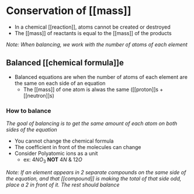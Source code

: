 # Conservation of [[mass]]
- In a chemical [[reaction]], atoms cannot be created or destroyed
- The [[mass]] of reactants is equal to the [[mass]] of the products

*Note: When balancing, we work with the number of atoms of each element*

## Balanced [[chemical formula]]e
- Balanced equations are when the number of atoms of each element are the same on each side of an equation
	- The [[mass]] of one atom is alwas the same ([[proton]]s + [[neutron]]s)

### How to balance
*The goal of balancing is to get the same amount of each atom on both sides of the equation*
- You cannot change the chemical formula
- The coefficient in front of the molecules can change
- Consider Polyatomic ions as a unit
	- ex: $4 NO_3$ **NOT** $4 N$ & $12 O$

*Note: If an element appears in 2 separate compounds on the same side of the equation, and that [[compound]] is making the total of that side odd, place a 2 in front of it. The rest should balance*